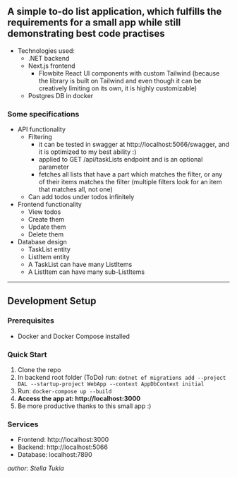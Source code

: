 ## A simple to-do list application, which fulfills the requirements for a small app while still demonstrating best code practises
- Technologies used: 
  - .NET backend
  - Next.js frontend
    - Flowbite React UI components with custom Tailwind (because the library is built on Tailwind and even though it can be creatively limiting on its own, it is highly customizable)
  - Postgres DB in docker

### Some specifications 
- API functionality
  - Filtering
    - it can be tested in swagger at http://localhost:5066/swagger, and it is optimized to my best ability :)
    - applied to GET /api/taskLists endpoint and is an optional parameter
    - fetches all lists that have a part which matches the filter, or any of their items matches the filter (multiple filters look for an item that matches all, not one)
  - Can add todos under todos infinitely
- Frontend functionality 
  - View todos
  - Create them
  - Update them
  - Delete them
- Database design
  - TaskList entity
  - ListItem entity
  - A TaskList can have many ListItems 
  - A ListItem can have many sub-ListItems
---
## Development Setup

### Prerequisites
- Docker and Docker Compose installed

### Quick Start
1. Clone the repo
2. In backend root folder (ToDo) run: `dotnet ef migrations add --project DAL --startup-project WebApp --context AppDbContext initial`
3. Run: `docker-compose up --build`
4. **Access the app at: http://localhost:3000**
5. Be more productive thanks to this small app :)

### Services
- Frontend: http://localhost:3000
- Backend: http://localhost:5066
- Database: localhost:7890

_author: Stella Tukia_
